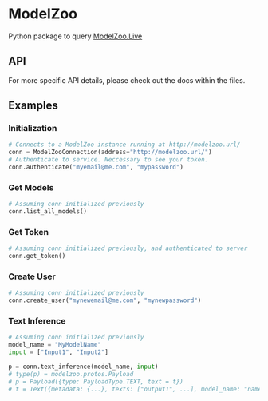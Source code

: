 # ModelZoo
Python package to query [ModelZoo.Live](https://modelzoo.live)

## API
For more specific API details, please check out the docs within the files.

## Examples
### Initialization
```python
# Connects to a ModelZoo instance running at http://modelzoo.url/
conn = ModelZooConnection(address="http://modelzoo.url/")
# Authenticate to service. Neccessary to see your token.
conn.authenticate("myemail@me.com", "mypassword")
```
### Get Models
```python
# Assuming conn initialized previously
conn.list_all_models()
```
### Get Token
```python
# Assuming conn initialized previously, and authenticated to server
conn.get_token()
```
### Create User
```python
# Assuming conn initialized previously
conn.create_user("mynewemail@me.com", "mynewpassword")
```
### Text Inference
```python
# Assuming conn initialized previously
model_name = "MyModelName"
input = ["Input1", "Input2"]

p = conn.text_inference(model_name, input)
# type(p) = modelzoo.protos.Payload
# p = Payload({type: PayloadType.TEXT, text = t})
# t = Text({metadata: {...}, texts: ["output1", ...], model_name: "name", access_token: "token"})
```